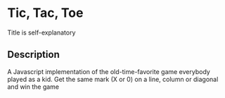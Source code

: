 # Tic, Tac, Toe

Title is self-explanatory

## Description

A Javascript implementation of the old-time-favorite game everybody played as a kid.
Get the same mark (X or 0) on a line, column or diagonal and win the game
